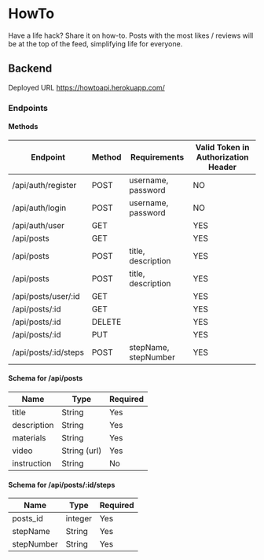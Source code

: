 # HowTo
Have a life hack? Share it on how-to. Posts with the most likes / reviews will be at the top of the feed, simplifying life for everyone.

## Backend
Deployed URL https://howtoapi.herokuapp.com/

### Endpoints

#### Methods
| Endpoint | Method | Requirements | Valid Token in Authorization Header |
| -------- | ------ |--------------|-------------------------------------|
| /api/auth/register | POST | username, password | NO |
| /api/auth/login | POST | username, password | NO |
| /api/auth/user | GET | | YES |
| /api/posts | GET |  | YES |
| /api/posts | POST | title, description | YES |
| /api/posts | POST | title, description | YES |
| /api/posts/user/:id | GET | | YES |
| /api/posts/:id | GET | | YES |
| /api/posts/:id | DELETE | | YES |
| /api/posts/:id | PUT | | YES |
| /api/posts/:id/steps | POST | stepName, stepNumber | YES |

#### Schema for /api/posts
| Name | Type | Required |
|------|------|----------|
| title | String | Yes |
| description | String | Yes |
| materials | String | Yes |
| video | String (url) | Yes |
| instruction | String | No |

#### Schema for /api/posts/:id/steps
| Name | Type | Required |
|------|------|----------|
| posts_id | integer | Yes |
| stepName | String | Yes |
| stepNumber | String | Yes |
